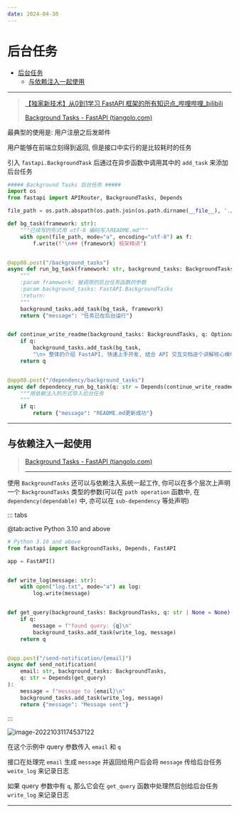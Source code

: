 ```yaml
---
date: 2024-04-30
---
```



# 后台任务

- [后台任务](#后台任务)
  - [与依赖注入一起使用](#与依赖注入一起使用)

---

> [【独家新技术】从0到1学习 FastAPI 框架的所有知识点_哔哩哔哩_bilibili](https://www.bilibili.com/video/BV1iN411X72b?p=41)
>
> [Background Tasks - FastAPI (tiangolo.com)](https://fastapi.tiangolo.com/zh/tutorial/background-tasks/)

最典型的使用是: 用户注册之后发邮件

用户能够在前端立刻得到返回, 但是接口中实行的是比较耗时的任务

引入 `fastapi.BackgroundTask` 后通过在异步函数中调用其中的 `add_task` 来添加后台任务

```python
##### Background Tasks 后台任务 #####
import os
from fastapi import APIRouter, BackgroundTasks, Depends

file_path = os.path.abspath(os.path.join(os.path.dirname(__file__), './README.md'))

def bg_task(framework: str):
    """已续写的形式用 utf-8 编码写入README.md"""
    with open(file_path, mode="a", encoding="utf-8") as f:
        f.write(f"\n## {framework} 框架精讲")


@app08.post("/background_tasks")
async def run_bg_task(framework: str, background_tasks: BackgroundTasks):
    """
    :param framework: 被调用的后台任务函数的参数
    :param background_tasks: FastAPI.BackgroundTasks
    :return:
    """
    background_tasks.add_task(bg_task, framework)
    return {"message": "任务已在后台运行"}


def continue_write_readme(background_tasks: BackgroundTasks, q: Optional[str] = None):
    if q:
        background_tasks.add_task(bg_task, 
        "\n> 整体的介绍 FastAPI, 快速上手开发, 结合 API 交互文档逐个讲解核心模块的使用\n")
    return q


@app08.post("/dependency/background_tasks")
async def dependency_run_bg_task(q: str = Depends(continue_write_readme)):
    """用依赖注入的方式导入后台任务
    """
    if q:
        return {"message": "README.md更新成功"}

```

---

## 与依赖注入一起使用

> [Background Tasks - FastAPI (tiangolo.com)](https://fastapi.tiangolo.com/zh/tutorial/background-tasks/#dependency-injection)
>
> ---

使用 `BackgroundTasks` 还可以与依赖注入系统一起工作, 你可以在多个层次上声明一个 `BackgroundTasks`  类型的参数(可以在 `path operation` 函数中, 在 `dependency(dependable)` 中, 亦可以在 `sub-dependency` 等处声明)

::: tabs

@tab:active Python 3.10 and above

```python
# Python 3.10 and above
from fastapi import BackgroundTasks, Depends, FastAPI

app = FastAPI()


def write_log(message: str):
    with open("log.txt", mode="a") as log:
        log.write(message)


def get_query(background_tasks: BackgroundTasks, q: str | None = None):
    if q:
        message = f"found query: {q}\n"
        background_tasks.add_task(write_log, message)
    return q


@app.post("/send-notification/{email}")
async def send_notification(
    email: str, background_tasks: BackgroundTasks, 
    q: str = Depends(get_query)
):
    message = f"message to {email}\n"
    background_tasks.add_task(write_log, message)
    return {"message": "Message sent"}

```

:::

![image-20221031174537122](http://cdn.ayusummer233.top/img/202210311745358.png)

在这个示例中 query 参数传入 `email` 和 `q`

接口在处理完 `email` 生成 `message`  并返回给用户后会将 `message` 传给后台任务 `weite_log` 来记录日志

如果 query 参数中有 `q`, 那么它会在 `get_query` 函数中处理然后创给后台任务 `write_log` 来记录日志

---
